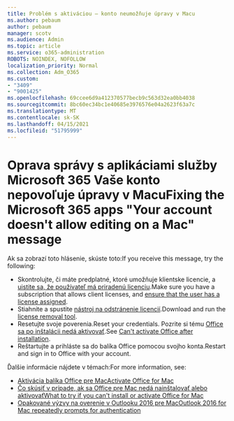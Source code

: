 ```yaml
---
title: Problém s aktiváciou – konto neumožňuje úpravy v Macu
ms.author: pebaum
author: pebaum
manager: scotv
ms.audience: Admin
ms.topic: article
ms.service: o365-administration
ROBOTS: NOINDEX, NOFOLLOW
localization_priority: Normal
ms.collection: Adm_O365
ms.custom:
- "3409"
- "9001425"
ms.openlocfilehash: 69ccee6d9a412370577becb9c563d32ea0bb4038
ms.sourcegitcommit: 8bc60ec34bc1e40685e3976576e04a2623f63a7c
ms.translationtype: MT
ms.contentlocale: sk-SK
ms.lasthandoff: 04/15/2021
ms.locfileid: "51795999"
---
```

# <a name="fixing-the-microsoft-365-apps-your-account-doesnt-allow-editing-on-a-mac-message"></a><span data-ttu-id="0b778-102">Oprava správy s aplikáciami služby Microsoft 365 Vaše konto nepovoľuje úpravy v Macu</span><span class="sxs-lookup"><span data-stu-id="0b778-102">Fixing the Microsoft 365 apps "Your account doesn't allow editing on a Mac" message</span></span>

<span data-ttu-id="0b778-103">Ak sa zobrazí toto hlásenie, skúste toto:</span><span class="sxs-lookup"><span data-stu-id="0b778-103">If you receive this message, try the following:</span></span>

- <span data-ttu-id="0b778-104">Skontrolujte, či máte predplatné, ktoré umožňuje klientske licencie, a [uistite sa, že používateľ má priradenú licenciu](https://docs.microsoft.com/microsoft-365/admin/add-users/add-users).</span><span class="sxs-lookup"><span data-stu-id="0b778-104">Make sure you have a subscription that allows client licenses, and [ensure that the user has a license assigned](https://docs.microsoft.com/microsoft-365/admin/add-users/add-users).</span></span> 
- <span data-ttu-id="0b778-105">Stiahnite a spustite [nástroj na odstránenie licencií](https://support.office.com/article/how-to-remove-office-license-files-on-a-mac-b032c0f6-a431-4dad-83a9-6b727c03b193).</span><span class="sxs-lookup"><span data-stu-id="0b778-105">Download and run the [license removal tool](https://support.office.com/article/how-to-remove-office-license-files-on-a-mac-b032c0f6-a431-4dad-83a9-6b727c03b193).</span></span>
- <span data-ttu-id="0b778-106">Resetujte svoje poverenia.</span><span class="sxs-lookup"><span data-stu-id="0b778-106">Reset your credentials.</span></span> <span data-ttu-id="0b778-107">Pozrite si tému [Office sa po inštalácii nedá aktivovať](https://support.office.com/article/5efba2b4-b1e6-4e5f-bf3c-6ab945d03dea#bkmk_cantactivate).</span><span class="sxs-lookup"><span data-stu-id="0b778-107">See [Can't activate Office after installation](https://support.office.com/article/5efba2b4-b1e6-4e5f-bf3c-6ab945d03dea#bkmk_cantactivate).</span></span>
- <span data-ttu-id="0b778-108">Reštartujte a prihláste sa do balíka Office pomocou svojho konta.</span><span class="sxs-lookup"><span data-stu-id="0b778-108">Restart and sign in to Office with your account.</span></span>

<span data-ttu-id="0b778-109">Ďalšie informácie nájdete v témach:</span><span class="sxs-lookup"><span data-stu-id="0b778-109">For more information, see:</span></span>
- [<span data-ttu-id="0b778-110">Aktivácia balíka Office pre Mac</span><span class="sxs-lookup"><span data-stu-id="0b778-110">Activate Office for Mac</span></span>](https://support.office.com/article/activate-office-for-mac-7f6646b1-bb14-422a-9ad4-a53410fcefb2)
- [<span data-ttu-id="0b778-111">Čo skúsiť v prípade, ak sa Office pre Mac nedá nainštalovať alebo aktivovať</span><span class="sxs-lookup"><span data-stu-id="0b778-111">What to try if you can't install or activate Office for Mac</span></span>](https://support.office.com/article/5efba2b4-b1e6-4e5f-bf3c-6ab945d03dea#picktab=activation)
- [<span data-ttu-id="0b778-112">Opakované výzvy na overenie v Outlooku 2016 pre Mac</span><span class="sxs-lookup"><span data-stu-id="0b778-112">Outlook 2016 for Mac repeatedly prompts for authentication</span></span>](https://docs.microsoft.com/outlook/troubleshoot/sign-in/repeated-prompts-authentication)